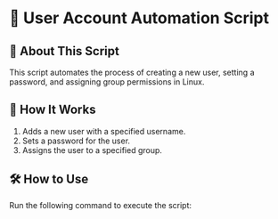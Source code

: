 # 🔑 User Account Automation Script

## 📌 About This Script
This script automates the process of creating a new user, setting a password, and assigning group permissions in Linux.

## 🚀 How It Works
1. Adds a new user with a specified username.
2. Sets a password for the user.
3. Assigns the user to a specified group.

## 🛠️ How to Use
Run the following command to execute the script:
```bash
